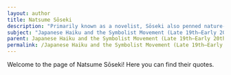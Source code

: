 ```yaml
---
layout: author
title: Natsume Sōseki
description: "Primarily known as a novelist, Sōseki also penned nature-inspired haiku and essays, bridging traditional form with modern sentiments. His work reflects both Symbolist and impressionist influences."
subject: "Japanese Haiku and the Symbolist Movement (Late 19th–Early 20th century)"
parent: Japanese Haiku and the Symbolist Movement (Late 19th–Early 20th century)
permalink: /Japanese Haiku and the Symbolist Movement (Late 19th–Early 20th century)/authors/Natsume-Sōseki/
---
```


Welcome to the page of Natsume Sōseki! Here you can find their quotes.
